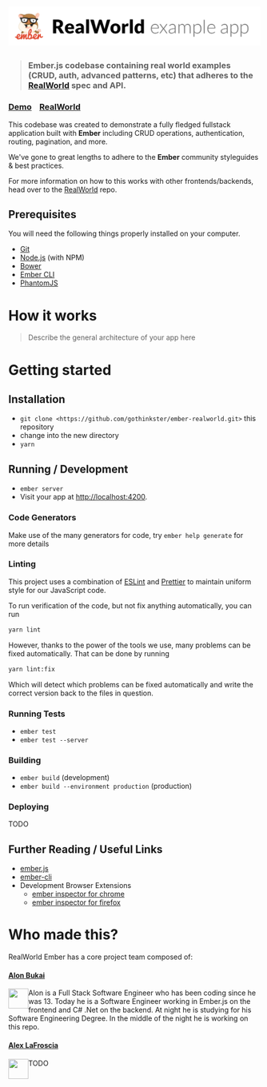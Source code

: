 # ![RealWorld Ember Example App](logo-ember.png)

> ### Ember.js codebase containing real world examples (CRUD, auth, advanced patterns, etc) that adheres to the [RealWorld](https://github.com/gothinkster/realworld-example-apps) spec and API.


### [Demo](https://ember.realworld.io/)&nbsp;&nbsp;&nbsp;&nbsp;[RealWorld](https://github.com/gothinkster/realworld)


This codebase was created to demonstrate a fully fledged fullstack application built with **Ember** including CRUD operations, authentication, routing, pagination, and more.

We've gone to great lengths to adhere to the **Ember** community styleguides & best practices.

For more information on how to this works with other frontends/backends, head over to the [RealWorld](https://github.com/gothinkster/realworld) repo.

## Prerequisites

You will need the following things properly installed on your computer.

* [Git](http://git-scm.com/)
* [Node.js](http://nodejs.org/) (with NPM)
* [Bower](http://bower.io/)
* [Ember CLI](http://www.ember-cli.com/)
* [PhantomJS](http://phantomjs.org/)

# How it works

> Describe the general architecture of your app here

# Getting started

## Installation

* `git clone <https://github.com/gothinkster/ember-realworld.git>` this repository
* change into the new directory
* `yarn`

## Running / Development

* `ember server`
* Visit your app at [http://localhost:4200](http://localhost:4200).

### Code Generators

Make use of the many generators for code, try `ember help generate` for more details

### Linting

This project uses a combination of [ESLint][eslint] and [Prettier][prettier] to maintain uniform style for our JavaScript code.

To run verification of the code, but not fix anything automatically, you can run

```bash
yarn lint
```

However, thanks to the power of the tools we use, many problems can be fixed automatically.  That can be done by running

```bash
yarn lint:fix
```

Which will detect which problems can be fixed automatically and write the correct version back to the files in question.

### Running Tests

* `ember test`
* `ember test --server`

### Building

* `ember build` (development)
* `ember build --environment production` (production)

### Deploying

TODO

## Further Reading / Useful Links

* [ember.js](http://emberjs.com/)
* [ember-cli](http://www.ember-cli.com/)
* Development Browser Extensions
  * [ember inspector for chrome](https://chrome.google.com/webstore/detail/ember-inspector/bmdblncegkenkacieihfhpjfppoconhi)
  * [ember inspector for firefox](https://addons.mozilla.org/en-US/firefox/addon/ember-inspector/)

[eslint]: http://eslint.org/
[prettier]: https://github.com/prettier/prettier


# Who made this?

RealWorld Ember has a core project team composed of:

#### [Alon Bukai](https://alonbukai.com)

<img align="left" width="40" height="40" src="https://avatars1.githubusercontent.com/u/452199?v=3&s=100">

Alon is a Full Stack Software Engineer who has been coding since he was 13. Today he is a Software Engineer working in Ember.js on the frontend and C# .Net on the backend. At night he is studying for his Software Engineering Degree. In the middle of the night he is working on this repo.

#### [Alex LaFroscia](http://alexlafroscia.com)

<img align="left" width="40" height="40" src="https://avatars0.githubusercontent.com/u/1645881?v=3&s=100">

TODO
